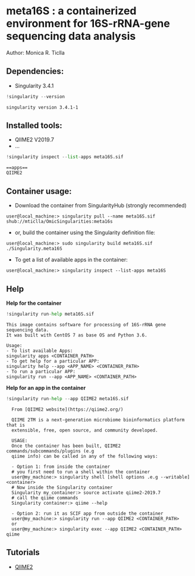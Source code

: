 
# **meta16S** : a containerized environment for 16S-rRNA-gene sequencing data analysis 

Author: Monica R. Ticlla

## **Dependencies:**

- Singularity 3.4.1


```python
!singularity --version
```

    singularity version 3.4.1-1


## **Installed tools:**

- QIIME2 V2019.7
- ...


```python
!singularity inspect --list-apps meta16S.sif
```

    ==apps==
    QIIME2
    


## **Container usage:**

- Download the container from SingularityHub (strongly recommended)
```
user@local_machine:> singularity pull --name meta16S.sif shub://mticlla/OmicSingularities:meta16s
```

- or, build the container using the Singularity definition file:
```
user@local_machine:> sudo singularity build meta16S.sif ./Singularity.meta16S
```

- To get a list of available apps in the container:
```
user@local_machine:> singularity inspect --list-apps meta16S
```

## **Help**

**Help for the container**


```python
!singularity run-help meta16S.sif
```

    This image contains software for processing of 16S-rRNA gene sequencing data.
    It was built with CentOS 7 as base OS and Python 3.6.
    
    Usage:
    - To list available Apps:
    singularity apps <CONTAINER_PATH>
    - To get help for a particular APP:
    singularity help --app <APP_NAME> <CONTAINER_PATH>
    - To run a particular APP:
    singularity run --app <APP_NAME> <CONTAINER_PATH>
    
    


**Help for an app in the container**


```python
!singularity run-help --app QIIME2 meta16S.sif
```

      From [QIIME2 website](https://qiime2.org/)
    
      QIIME 2TM is a next-generation microbiome bioinformatics platform that is
      extensible, free, open source, and community developed.
    
      USAGE:
      Once the container has been built, QIIME2 commands/subcommands/plugins (e.g
      qiime info) can be called in any of the following ways:
    
      - Option 1: from inside the container
      # you first need to run a shell within the container
      user@my_machine:> singularity shell [shell options .e.g --writable] <container>
      # Now inside the Singularity container
      Singularity my_container:> source activate qiime2-2019.7
      # call the qiime commands
      Singularity container:> qiime --help
    
      - Option 2: run it as SCIF app from outside the container
      user@my_machine:> singularity run --app QIIME2 <CONTAINER_PATH>
      or
      user@my_machine:> singularity exec --app QIIME2 <CONTAINER_PATH> qiime


## **Tutorials**

- [QIIME2](./tutorials/qiime2.ipynb)
